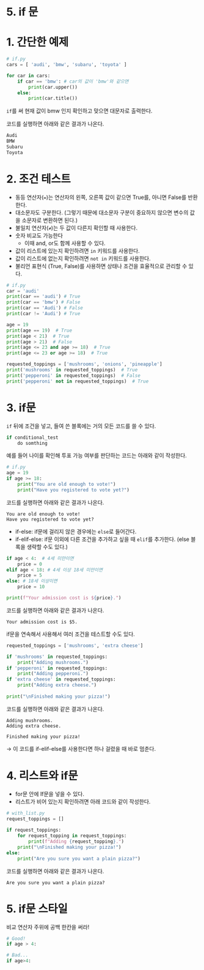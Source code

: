 # 5. if 문

# 1. 간단한 예제

```python
# if.py
cars = [ 'audi', 'bmw', 'subaru', 'toyota' ]

for car in cars:
    if car == 'bmw': # car의 값이 'bmw'와 같으면
        print(car.upper())
    else:
        print(car.title())
```

`if`를 써 현재 값이 bmw 인지 확인하고 맞으면 대문자로 출력한다.

코드를 실행하면 아래와 같은 결과가 나온다.

```python
Audi
BMW
Subaru
Toyota
```

# 2. 조건 테스트

- 동등 연산자(`=`)는 연산자의 왼쪽, 오른쪽 값이 같으면 True를, 아니면 False를 반환한다.
- 대소문자도 구분한다. (그렇기 때문에 대소문자 구분이 중요하지 않으면 변수의 값을 소문자로 변환하면 된다.)
- 불일치 연산자(`≠`)는 두 값이 다른지 확인할 때 사용한다.
- 숫자 비교도 가능한다
    - 이때 and, or도 함께 사용할 수 있다.
- 값이 리스트에 있는지 확인하려면 `in` 키워드를 사용한다.
- 값이 리스트에 없는지 확인하려면 `not in` 키워드를 사용한다.
- 불리언 표현식 (True, False)를 사용하면 상태나 조건을 효율적으로 관리할 수 있다.

```python
# if.py
car = 'audi'
print(car == 'audi') # True
print(car == 'bmw') # False
print(car == 'Audi') # False
print(car != 'Audi') # True

age = 19
print(age == 19)  # True
print(age < 21)  # True
print(age > 21)  # False
print(age <= 23 and age >= 18)  # True
print(age <= 23 or age >= 18)  # True

requested_toppings = ['mushrooms', 'onions', 'pineapple']
print('mushrooms' in requested_toppings)  # True
print('pepperoni' in requested_toppings)  # False
print('pepperoni' not in requested_toppings)  # True
```

# 3. if문

`if` 뒤에 조건을 넣고, 들여 쓴 블록에는 거의 모든 코드를 쓸 수 있다. 

```python
if conditional_test
	do somthing
```

예를 들어 나이를 확인해 투표 가능 여부를 판단하는 코드는 아래와 같이 작성한다.

```python
# if.py
age = 19
if age >= 18:
    print("You are old enough to vote!")
    print("Have you registered to vote yet?")
```

코드를 실행하면 아래와 같은 결과가 나온다.

```
You are old enough to vote!
Have you registered to vote yet?
```

- if-else: if문에 걸리지 않은 경우에는 `else`로 들어간다.
- if-elif-else: if문 이외에 다른 조건을 추가하고 싶을 때 `elif`를 추가한다. (else 블록을 생략할 수도 있다.)

```python
if age < 4:  # 4세 미만이면
    price = 0
elif age < 18: # 4세 이상 18세 미만이면
    price = 5
else: # 18세 이상이면
    price = 10

print(f"Your admission cost is ${price}.")
```

코드를 실행하면 아래와 같은 결과가 나온다.

```
Your admission cost is $5.
```

if문을 연속해서 사용해서 여러 조건을 테스트할 수도 있다.

```python
requested_toppings = ['mushrooms', 'extra cheese']

if 'mushrooms' in requested_toppings:
    print("Adding mushrooms.")
if 'pepperoni' in requested_toppings:
    print("Adding pepperoni.")
if 'extra cheese' in requested_toppings:
    print("Adding extra cheese.")
    
print("\nFinished making your pizza!")
```

코드를 실행하면 아래와 같은 결과가 나온다.

```
Adding mushrooms.
Adding extra cheese.

Finished making your pizza!
```

→ 이 코드를 if-elif-else를 사용한다면 하나 걸렸을 때 바로 멈춘다.

# 4. 리스트와 if문

- for문 안에 If문을 넣을 수 있다.
- 리스트가 비어 있는지 확인하려면 아래 코드와 같이 작성한다.

```python
# with_list.py
request_toppings = []
 
if request_toppings:
    for request_topping in request_toppings:
        print(f"Adding {request_topping}.")
    print("\nFinished making your pizza!")
else:
    print("Are you sure you want a plain pizza?")
```

코드를 실행하면 아래와 같은 결과가 나온다.

```
Are you sure you want a plain pizza?
```

# 5. if문 스타일

비교 연산자 주위에 공백 한칸을 써라!

```python
# Good!
if age > 4:

# Bad...
if age>4:
```